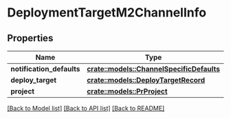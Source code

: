 # DeploymentTargetM2ChannelInfo

## Properties

Name | Type | Description | Notes
------------ | ------------- | ------------- | -------------
**notification_defaults** | [**crate::models::ChannelSpecificDefaults**](ChannelSpecificDefaults.md) |  | 
**deploy_target** | [**crate::models::DeployTargetRecord**](DeployTargetRecord.md) |  | 
**project** | [**crate::models::PrProject**](PR_Project.md) |  | 

[[Back to Model list]](../README.md#documentation-for-models) [[Back to API list]](../README.md#documentation-for-api-endpoints) [[Back to README]](../README.md)



